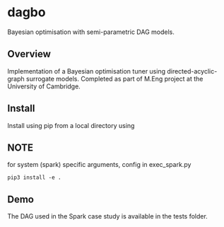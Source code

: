 # dagbo
Bayesian optimisation with semi-parametric DAG models.

## Overview
Implementation of a Bayesian optimisation tuner using directed-acyclic-graph surrogate models. Completed as part of M.Eng project at the University of Cambridge.

## Install
Install using pip from a local directory using

## NOTE
for system (spark) specific arguments, config in exec\_spark.py

```pip3 install -e .```

## Demo
The DAG used in the Spark case study is available in the tests folder.

